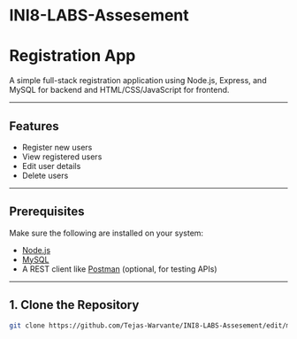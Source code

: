 # INI8-LABS-Assesement

# Registration App

A simple full-stack registration application using Node.js, Express, and MySQL for backend and HTML/CSS/JavaScript for frontend.

---

## Features

- Register new users
- View registered users
- Edit user details
- Delete users

---

## Prerequisites

Make sure the following are installed on your system:

- [Node.js](https://nodejs.org/en/download/)
- [MySQL](https://dev.mysql.com/downloads/installer/)
- A REST client like [Postman](https://www.postman.com/) (optional, for testing APIs)

---

## 1. Clone the Repository

```bash
git clone https://github.com/Tejas-Warvante/INI8-LABS-Assesement/edit/main/README.md.git

